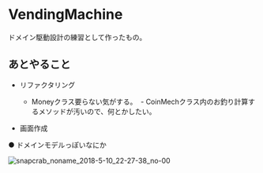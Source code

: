 # VendingMachine

ドメイン駆動設計の練習として作ったもの。

## あとやること
- リファクタリング
  - Moneyクラス要らない気がする。
  - CoinMechクラス内のお釣り計算するメソッドが汚いので、何とかしたい。

- 画面作成

● ドメインモデルっぽいなにか


![snapcrab_noname_2018-5-10_22-27-38_no-00](https://user-images.githubusercontent.com/33717710/39871960-714ad7e6-54a1-11e8-9a86-c6cd71799098.png)
